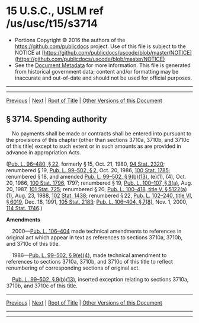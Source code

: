 ---
---

# 15 U.S.C., USLM ref /us/usc/t15/s3714

* Portions Copyright © 2016 the authors of the https://github.com/publicdocs project.
  Use of this file is subject to the NOTICE at [https://github.com/publicdocs/uscode/blob/master/NOTICE](https://github.com/publicdocs/uscode/blob/master/NOTICE)
* See the [Document Metadata](././../../../..//README.md) for more information.
  This file is generated from historical government data; content and/or formatting may be inaccurate and out-of-date and should not be used for official purposes.

----------
----------

[Previous](./../../../..//us/usc/t15/ch63/m__us_usc_t15_s3713.md) | [Next](./../../../..//us/usc/t15/ch63/m__us_usc_t15_s3715.md) | [Root of Title](./../../../../) | [Other Versions of this Document](https://publicdocs.github.io/go/links?ns=uslm&ref=%2Fus%2Fusc%2Ft15%2Fs3714)

## § 3714. Spending authority

    No payments shall be made or contracts shall be entered into pursuant to the provisions of this chapter (other than sections 3710a, 3710b, and 3710c of this title) except to such extent or in such amounts as are provided in advance in appropriation Acts.

([Pub. L. 96–480, § 22][/us/pl/96/480/s22], formerly § 15, Oct. 21, 1980, [94 Stat. 2320][/us/stat/94/2320]; renumbered § 19, [Pub. L. 99–502, § 2][/us/pl/99/502/s2], Oct. 20, 1986, [100 Stat. 1785][/us/stat/100/1785]; renumbered § 18, and amended [Pub. L. 99–502, § 9(b)(13)][/us/pl/99/502/s9/b/13], (e)(1), (4), Oct. 20, 1986, [100 Stat. 1796][/us/stat/100/1796], 1797; renumbered § 19, [Pub. L. 100–107, § 3(a)][/us/pl/100/107/s3/a], Aug. 20, 1987, [101 Stat. 725][/us/stat/101/725]; renumbered § 20, [Pub. L. 100–418, title V, § 5122(a)(1)][/us/pl/100/418/s5122/a/1], Aug. 23, 1988, [102 Stat. 1438][/us/stat/102/1438]; renumbered § 22, [Pub. L. 102–240, title VI, § 6019][/us/pl/102/240/s6019], Dec. 18, 1991, [105 Stat. 2183][/us/stat/105/2183]; [Pub. L. 106–404, § 7(8)][/us/pl/106/404/s7/8], Nov. 1, 2000, [114 Stat. 1746][/us/stat/114/1746].)

 __Amendments__ 

    2000—[Pub. L. 106–404][/us/pl/106/404] made technical amendments to references in original act which appear in text as references to sections 3710a, 3710b, and 3710c of this title.

    1986—[Pub. L. 99–502, § 9(e)(4)][/us/pl/99/502/s9/e/4], made technical amendment to references to sections 3710a, 3710b, and 3710c of this title to reflect renumbering of corresponding sections of original act.

    [Pub. L. 99–502, § 9(b)(13)][/us/pl/99/502/s9/b/13], inserted exception relating to sections 3710a, 3710b, and 3710c of this title.

----------

[Previous](./../../../..//us/usc/t15/ch63/m__us_usc_t15_s3713.md) | [Next](./../../../..//us/usc/t15/ch63/m__us_usc_t15_s3715.md) | [Root of Title](./../../../../) | [Other Versions of this Document](https://publicdocs.github.io/go/links?ns=uslm&ref=%2Fus%2Fusc%2Ft15%2Fs3714)

----------
----------

[/us/pl/96/480/s22]: https://publicdocs.github.io/go/links?ns=uslm&ref=%2Fus%2Fpl%2F96%2F480%2Fs22
[/us/stat/94/2320]: https://publicdocs.github.io/go/links?ns=uslm&ref=%2Fus%2Fstat%2F94%2F2320
[/us/pl/99/502/s2]: https://publicdocs.github.io/go/links?ns=uslm&ref=%2Fus%2Fpl%2F99%2F502%2Fs2
[/us/stat/100/1785]: https://publicdocs.github.io/go/links?ns=uslm&ref=%2Fus%2Fstat%2F100%2F1785
[/us/pl/99/502/s9/b/13]: https://publicdocs.github.io/go/links?ns=uslm&ref=%2Fus%2Fpl%2F99%2F502%2Fs9%2Fb%2F13
[/us/stat/100/1796]: https://publicdocs.github.io/go/links?ns=uslm&ref=%2Fus%2Fstat%2F100%2F1796
[/us/pl/100/107/s3/a]: https://publicdocs.github.io/go/links?ns=uslm&ref=%2Fus%2Fpl%2F100%2F107%2Fs3%2Fa
[/us/stat/101/725]: https://publicdocs.github.io/go/links?ns=uslm&ref=%2Fus%2Fstat%2F101%2F725
[/us/pl/100/418/s5122/a/1]: https://publicdocs.github.io/go/links?ns=uslm&ref=%2Fus%2Fpl%2F100%2F418%2Fs5122%2Fa%2F1
[/us/stat/102/1438]: https://publicdocs.github.io/go/links?ns=uslm&ref=%2Fus%2Fstat%2F102%2F1438
[/us/pl/102/240/s6019]: https://publicdocs.github.io/go/links?ns=uslm&ref=%2Fus%2Fpl%2F102%2F240%2Fs6019
[/us/stat/105/2183]: https://publicdocs.github.io/go/links?ns=uslm&ref=%2Fus%2Fstat%2F105%2F2183
[/us/pl/106/404/s7/8]: https://publicdocs.github.io/go/links?ns=uslm&ref=%2Fus%2Fpl%2F106%2F404%2Fs7%2F8
[/us/stat/114/1746]: https://publicdocs.github.io/go/links?ns=uslm&ref=%2Fus%2Fstat%2F114%2F1746
[/us/pl/106/404]: https://publicdocs.github.io/go/links?ns=uslm&ref=%2Fus%2Fpl%2F106%2F404
[/us/pl/99/502/s9/e/4]: https://publicdocs.github.io/go/links?ns=uslm&ref=%2Fus%2Fpl%2F99%2F502%2Fs9%2Fe%2F4
[/us/pl/99/502/s9/b/13]: https://publicdocs.github.io/go/links?ns=uslm&ref=%2Fus%2Fpl%2F99%2F502%2Fs9%2Fb%2F13


